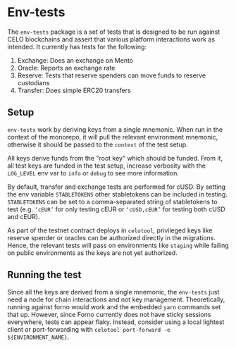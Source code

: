 # Env-tests

The `env-tests` package is a set of tests that is designed to be run against CELO blockchains and assert that various platform interactions work as intended. It currently has tests for the following:

1. Exchange: Does an exchange on Mento
2. Oracle: Reports an exchange rate
3. Reserve: Tests that reserve spenders can move funds to reserve custodians
4. Transfer: Does simple ERC20 transfers

## Setup

`env-tests` work by deriving keys from a single mnemonic. When run in the context of the monorepo, it will pull the relevant environment mnemonic, otherwise it should be passed to the `context` of the test setup.

All keys derive funds from the "root key" which should be funded. From it, all test keys are funded in the test setup, increase verbosity with the `LOG_LEVEL` env var to `info` or `debug` to see more information.

By default, transfer and exchange tests are performed for cUSD. By setting the env variable `STABLETOKENS` other stabletokens can be included in testing. `STABLETOKENS` can be set to a comma-separated string of stabletokens to test (e.g. `‘cEUR’` for only testing cEUR or `‘cUSD,cEUR’` for testing both cUSD and cEUR). 

As part of the testnet contract deploys in `celotool`, privileged keys like reserve spender or oracles can be authorized directly in the migrations. Hence, the relevant tests will pass on environments like `staging` while failing on public environments as the keys are not yet authorized.

## Running the test

Since all the keys are derived from a single mnemonic, the `env-tests` just need a node for chain interactions and not key management. Theoretically, running against forno would work and the embedded `yarn` commands set that up. However, since Forno currently does not have sticky sessions everywhere, tests can appear flaky. Instead, consider using a local lightest client or port-forwarding with `celotool port-forward -e ${ENVIRONMENT_NAME}`.
